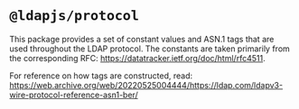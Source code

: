 # `@ldapjs/protocol`

This package provides a set of constant values and ASN.1 tags that are used
throughout the LDAP protocol. The constants are taken primarily from the
corresponding RFC: https://datatracker.ietf.org/doc/html/rfc4511.

For reference on how tags are constructed, read:
https://web.archive.org/web/20220525004444/https://ldap.com/ldapv3-wire-protocol-reference-asn1-ber/
